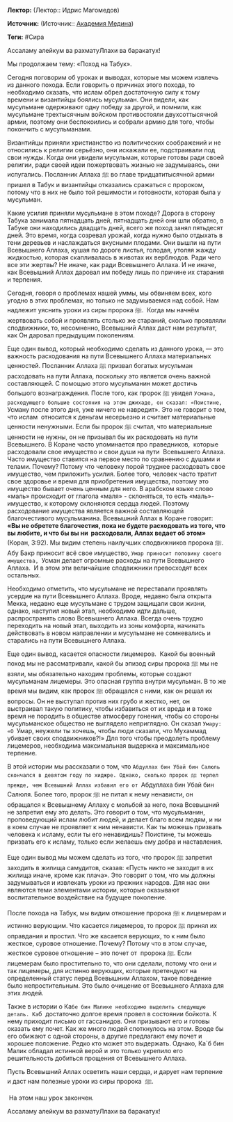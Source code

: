 **Лектор:** (Лектор:: Идрис Магомедов)

**Источник:** (Источник:: [Академия Медина](https://web.medinaschool.org/school/))

**Теги:** #Сира

Ассаламу алейкум ва рахматуЛлахи ва баракатух!


Мы продолжаем тему: «Поход на Табук».


Сегодня поговорим об уроках и выводах, которые мы можем извлечь из данного похода. Если говорить о причинах этого похода, то необходимо сказать, что ислам обрел достаточную силу к тому времени и византийцы боялись мусульман. Они видели, как мусульмане одерживают одну победу за другой, и помнили, как мусульмане трехтысячным войском противостояли двухсоттысячной армии, поэтому они беспокоились и собрали армию для того, чтобы покончить с мусульманами.


Византийцы приняли христианство из политических соображений и не относились к религии серьёзно, они искажали ее, подстраивали под свои нужды. Когда они увидели мусульман, которые готовы ради своей религии, ради своей идеи пожертвовать жизнью не задумываясь, они испугались. Посланник Аллаха ﷺ во главе тридцатитысячной армии пришел в Табук и византийцы отказались сражаться с пророком, потому что в них не было той решимости и готовности, которая была у мусульман. 


Какие усилия приняли мусульмане в этом походе? Дорога в сторону Табука занимала пятнадцать дней, пятнадцать дней они шли обратно, в Табуке они находились двадцать дней, всего же поход занял пятьдесят дней. Это время, когда созревал урожай, когда нужно было отдыхать в тени деревьев и наслаждаться вкусными плодами. Они вышли на пути Всевышнего Аллаха, кушая по дороге листья, голодая, утоляя жажду жидкостью, которая скапливалась в животах их верблюдов. Ради чего все эти жертвы? Не иначе, как ради Всевышнего Аллаха. И не иначе, как Всевышний Аллах даровал им победу лишь по причине их старания и терпения.


Сегодня, говоря о проблемах нашей уммы, мы обвиняем всех, кого угодно в этих проблемах, но только не задумываемся над собой. Нам надлежит уяснить уроки из сиры пророка ﷺ.  Когда мы начнём жертвовать собой и проявлять столько же стараний, сколько проявляли сподвижники, то, несомненно, Всевышний Аллах даст нам результат, как Он даровал предыдущим поколениям.


Еще один вывод, который необходимо сделать из данного урока, — это важность расходования на пути Всевышнего Аллаха материальных ценностей. Посланник Аллаха ﷺ призвал богатых мусульман расходовать на пути Аллаха, поскольку это является очень важной составляющей. С помощью этого мусульманин может достичь большого вознаграждения. После того, как пророк ﷺ увидел `Усмана, расходующего большие состояния на этом джихаде, он сказал: «Поистине, `Усману после этого дня, уже ничего не навредит». Это не говорит о том, что ислам  относится к деньгам несерьезно и считает материальные ценности ненужными. Если бы пророк ﷺ считал, что материальные ценности не нужны, он не призывал бы их расходовать на пути Всевышнего. В Коране часто упоминается про праведников,  которые расходовали свое имущество и свои души на пути  Всевышнего Аллаха. Часто имущество ставится на первое место по сравнению с душами и телами. Почему? Потому что человеку порой труднее расходовать свое имущество, чем приложить усилия. Более того, человек часто тратит свое здоровье и время для приобретения имущества, поэтому это имущество бывает очень ценным для него. В арабском языке слово «маль» происходит от глагола «маля» - склоняться, то есть «маль»- имущество, к которому склоняются сердца людей. Поэтому расходование имущества является важной составляющей благочестивого мусульманина. Всевышний Аллах в Коране говорит: **«Вы не обретете благочестия, пока не будете расходовать из того, что вы любите, и что бы вы ни  расходовали, Аллах ведает об этом»** (Коран, 3:92). Мы видим степень наилучших сподвижников пророка ﷺ. Абу Бакр приносит всё свое имущество, `Умар приносит половину своего имущества, `Усман делает огромные расходы на пути Всевышнего Аллаха.  И в этом эти величайшие сподвижники превосходят всех остальных.


Необходимо отметить, что мусульмане не переставали проявлять усердие на пути Всевышнего Аллаха. Вроде, недавно была открыта Мекка, недавно еще мусульмане с трудом защищали свои жизни, однако, наступил новый этап, необходимо идти дальше, распространять слово Всевышнего Аллаха. Всегда очень трудно переходить на новый этап, выходить из зоны комфорта, начинать действовать в новом направлении и мусульмане не сомневались и старались на пути Всевышнего Аллаха.


Еще один вывод, касается опасности лицемеров.  Какой бы военный поход мы не рассматривали, какой бы эпизод сиры пророка ﷺ мы не взяли, мы обязательно находим проблемы, которые создают мусульманам лицемеры. Это опасная группа внутри мусульман. В то же время мы видим, как пророк ﷺ обращался с ними, как он решал их вопросы. Он не выступал против них грубо и жестко, нет, он выстраивал такую политику, чтобы избавиться от их вреда и в тоже время не породить в обществе атмосферу гонения, чтобы со стороны мусульманское общество не выглядело неприглядно. Он сказал `Умару: «О `Умар, неужели ты хочешь, чтобы люди сказали, что Мухаммад убивает своих сподвижников?!» Для того чтобы преодолеть проблему лицемеров, необходима максимальная выдержка и максимальное терпение.


В этой истории мы рассказали о том, что `Абдуллах бин Убай бин Салюль скончался в девятом году по хиджре. Однако, сколько пророк ﷺ терпел прежде, чем Всевышний Аллах избавил его от `Абдуллаха бин Убай бин Салюля. Более того, пророк ﷺ не питал к нему ненависти, он обращался к Всевышнему Аллаху с мольбой за него, пока Всевышний не запретил ему это делать. Это говорит о том, что мусульманин, проповедующий ислам любит людей, и делает благо всем людям, и ни в коем случае не проявляет к ним ненависти. Как ты можешь призвать человека к исламу, если ты его ненавидишь? Поистине, ты можешь призвать его к исламу, только если желаешь ему добра и наставления.


Еще один вывод мы можем сделать из того, что пророк ﷺ запретил заходить в жилища самудитов, сказав: «Пусть никто не заходит в их жилища иначе, кроме как плача». Это говорит о том, что мы должны задумываться и извлекать уроки из прежних народов. Для нас они являются теми элементами истории, которые оказывают воспитательное воздействие на будущее поколение.


После похода на Табук, мы видим отношение пророка ﷺ к лицемерам и истинно верующим. Что касается лицемеров, то пророк ﷺ принял их оправдания и простил. Что же касается верующих, то к ним было жесткое, суровое отношение. Почему? Потому что в этом случае, жесткое суровое отношение – это почет от  пророка ﷺ. Если лицемерам было простительно то, что они сделали, потому что они и так лицемеры, для истинно верующих, которые претендуют на определенный статус перед Всевышним Аллахом, такое поведение было непростительным. Это было очищение от Всевышнего Аллаха для этих людей.


Также в истории о Ка`бе бин Малике необходимо выделить следующую деталь. Ка`б  достаточно долгое время провел в состоянии бойкота. К нему приходит письмо от гассанидов. Они призывают его и готовы оказать ему почет. Как же много людей споткнулось на этом. Вроде бы его обижают с одной стороны, а другие предлагают ему почет и хорошее положение. Редко кто может это выдержать. Однако, Ка`б бин Малик обладал истинной верой и это только укрепило его решительность добиться прощения от Всевышнего Аллаха.


Пусть Всевышний Аллах осветить наши сердца, и дарует нам терпение и даст нам полезные уроки из сиры пророка  ﷺ.


 На этом наш урок закончен.


Ассаламу алейкум ва рахматуЛлахи ва баракатух!

